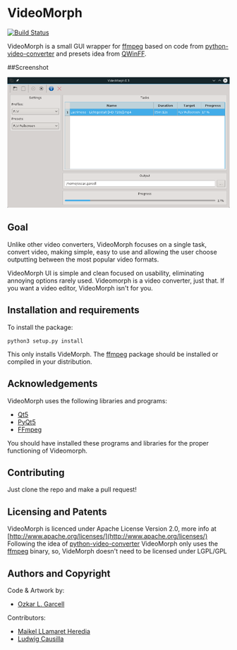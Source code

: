 # VideoMorph

[![Build Status](https://travis-ci.org/codeshard/videomorph.png?branch=master)](https://travis-ci.org/codeshard/videomorph)

VideoMorph is a small GUI wrapper for [ffmpeg](http://ffmpeg.org) 
based on code from [python-video-converter](https://github.com/senko/python-video-converter)
and presets idea from [QWinFF](http://qwinff.github.io). 

##Screenshot

![Screenshot](screenshot.png)

## Goal

Unlike other video converters, VideoMorph focuses on a single task, 
convert video, making simple, easy to use and allowing the user choose outputting
between the most popular video formats.

VideoMorph UI is simple and clean focused on usability, eliminating annoying options rarely used. 
Videomorph is a video converter, just that. If you want a video editor, 
VideoMorph isn't for you.

## Installation and requirements

To install the package:

    python3 setup.py install

This only installs VideMorph. The [ffmpeg](http://ffmpeg.org) package should be installed
or compiled in your distribution.

## Acknowledgements

VideoMorph uses the following libraries and programs:

 - [Qt5](http://www.qt.io/qt5-4/)
 - [PyQt5](https://riverbankcomputing.com/software/pyqt/download5)
 - [FFmpeg](ffmpeg.org)
 
You should have installed these programs and libraries for the proper 
functioning of Videomorph.

## Contributing
Just clone the repo and make a pull request!

## Licensing and Patents

VideoMorph is licenced under Apache License Version 2.0, more info at [http://www.apache.org/licenses/](http://www.apache.org/licenses/)
Following the idea of [python-video-converter](https://github.com/senko/python-video-converter)
VideoMorph only uses the [ffmpeg](http://ffmpeg.org) binary, so, VideMorph doesn't need to be licensed
under LGPL/GPL

## Authors and Copyright

Code & Artwork by: 
    
 - [Ozkar L. Garcell](mailto:codeshard@openmailbox.org)
 
Contributors:

 - [Maikel LLamaret Heredia](swlx.cubava.cu)
 - [Ludwig Causilla](desdeabreus.cubava.cu)
